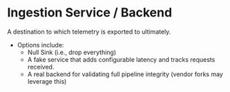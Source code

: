 # Ingestion Service / Backend

A destination to which telemetry is exported to ultimately.

- Options include:
  - Null Sink (i.e., drop everything)
  - A fake service that adds configurable latency and tracks requests received.
  - A real backend for validating full pipeline integrity (vendor forks may
    leverage this)
